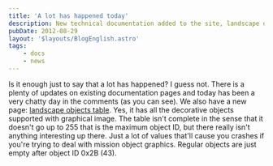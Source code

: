 ```yaml
---
title: 'A lot has happened today'
description: New technical documentation added to the site, landscape objects table.
pubDate: 2012-08-29
layout: '$layouts/BlogEnglish.astro'
tags:
    - docs
    - news
---
```


Is it enough just to say that a lot has happened? I guess not. There is a plenty of updates on existing documentation pages and today has been a very chatty day in the comments (as you can see). We also have a new page: [landscape objects table](/documentation/objects-landscape-table/). Yes, it has all the decorative objects supported with graphical image. The table isn't complete in the sense that it doesn't go up to 255 that is the maximum object ID, but there really isn't anything interesting up there. Just a lot of values that'll cause you crashes if you're trying to deal with mission object graphics. Regular objects are just empty after object ID 0x2B (43).
